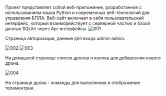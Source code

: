 Проект представляет собой веб-приложение, разработанное с использованием языка Python и современных веб-технологий для управления БПЛА.
Веб-сайт включает в себя пользовательский интерфейс, который взаимодействует с серверной частью и базой данных SQLite через Api-интерфейсы.
![001](https://github.com/user-attachments/assets/d02a7b01-869e-4e7b-bf23-8ee4ddc6c450)


Страница авторизации, данные для входа admin-admin.


![002](https://github.com/user-attachments/assets/1e858e35-22d4-4457-b8f8-9024eb70970b)
![003](https://github.com/user-attachments/assets/e985bc45-0217-4ba2-aee3-086b3fa6abdd)


На домашней странице список дронов и кнопка для добавления нового дрона.


![004](https://github.com/user-attachments/assets/e749a2d9-7d4f-4312-846a-c68f22a6d096)


На странице дрона - команды для выполнения и отображение телементрии.
